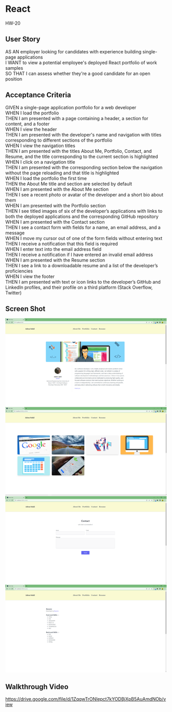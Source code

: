 # React
HW-20

## User Story

AS AN employer looking for candidates with experience building single-page applications <br>
I WANT to view a potential employee's deployed React portfolio of work samples <br>
SO THAT I can assess whether they're a good candidate for an open position <br>

## Acceptance Criteria

GIVEN a single-page application portfolio for a web developer <br>
WHEN I load the portfolio <br>
THEN I am presented with a page containing a header, a section for content, and a footer <br>
WHEN I view the header <br>
THEN I am presented with the developer's name and navigation with titles corresponding to different sections of the portfolio <br>
WHEN I view the navigation titles <br>
THEN I am presented with the titles About Me, Portfolio, Contact, and Resume, and the title corresponding to the current section is highlighted <br>
WHEN I click on a navigation title <br>
THEN I am presented with the corresponding section below the navigation without the page reloading and that title is highlighted <br>
WHEN I load the portfolio the first time <br>
THEN the About Me title and section are selected by default <br>
WHEN I am presented with the About Me section <br>
THEN I see a recent photo or avatar of the developer and a short bio about them <br>
WHEN I am presented with the Portfolio section <br>
THEN I see titled images of six of the developer’s applications with links to both the deployed applications and the corresponding GitHub repository <br>
WHEN I am presented with the Contact section <br>
THEN I see a contact form with fields for a name, an email address, and a message <br>
WHEN I move my cursor out of one of the form fields without entering text <br>
THEN I receive a notification that this field is required <br>
WHEN I enter text into the email address field <br>
THEN I receive a notification if I have entered an invalid email address <br>
WHEN I am presented with the Resume section <br>
THEN I see a link to a downloadable resume and a list of the developer’s proficiencies <br>
WHEN I view the footer <br>
THEN I am presented with text or icon links to the developer’s GitHub and LinkedIn profiles, and their profile on a third platform (Stack Overflow, Twitter) <br>

## Screen Shot
![Alt text](public/images/Portfolio%201.PNG)
![Alt text](public/images/Portfolio%202.PNG)
![Alt text](public/images/Portfolio%203.PNG)
![Alt text](public/images/Portfolio%204.PNG)

## Walkthrough Video

https://drive.google.com/file/d/1ZqqwTrONIepct7kYODBjXpB5AuAmdNOb/view
